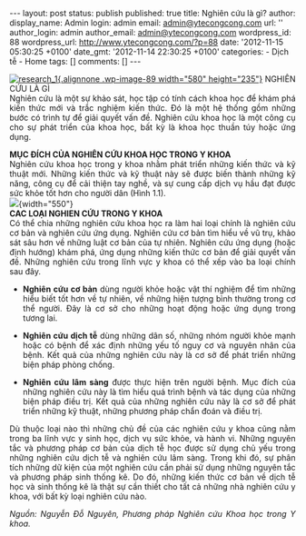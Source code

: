 --- layout: post status: publish published: true title: Nghiên cứu là
gì? author: display\_name: Admin login: admin email:
admin@ytecongcong.com url: '' author\_login: admin author\_email:
admin@ytecongcong.com wordpress\_id: 88 wordpress\_url:
http://www.ytecongcong.com/?p=88 date: '2012-11-15 05:30:25 +0100'
date\_gmt: '2012-11-14 22:30:25 +0100' categories: - Dịch tễ - Home
tags: \[\] comments: \[\] ---
<div style="text-align: justify;">

[![](http://www.ytecongcong.com/wp-content/uploads/2012/11/research_1-300x122.png "research_1"){.alignnone
.wp-image-89 width="580"
height="235"}](http://www.ytecongcong.com/2012/11/nghien-cuu-la-gi/research_1/)
NGHIÊN CỨU LÀ GÌ\
Nghiên cứu là một sự khảo sát, học tập có tính cách khoa học để khám phá
kiến thức mới và trắc nghiệm kiến thức. Đó là một hệ thống gồm những
bước có trình tự để giải quyết vấn đề. Nghiên cứu khoa học là một công
cụ cho sự phát triển của khoa học, bất kỳ là khoa học thuần túy hoặc ứng
dụng.

<span style="font-weight: bold;">MỤC ĐÍCH CỦA NGHIÊN CỨU KHOA HỌC TRONG
Y KHOA</span>\
Nghiên cứu khoa học trong y khoa nhằm phát triển những kiến thức và kỹ
thuật mới. Những kiến thức và kỹ thuật này sẽ được biến thành những kỹ
năng, công cụ để cải thiện tay nghề, và sự cung cấp dịch vụ hầu đạt được
sức khỏe tốt hơn cho người dân (Hình 1.1).\
![](https://public.bay.livefilestore.com/y1pxnhHyP7RWtIveO4AAxuN7Yo77cFmJOWq3yyfzjKHpuO7PYzoAgyc5IK0TkaW_MVKygFi24a8M6E9C9xm5MzzkQ/hinh1.1.jpg?psid=1){width="550"}\
<span style="font-weight: bold;">CAC LOẠI NGHIEN CỨU TRONG Y
KHOA</span>\
Có thể chia những nghiên cứu khoa học ra làm hai loại chính là nghiên
cứu cơ bản và nghiên cứu ứng dụng. Nghiên cứu cơ bản tìm hiểu về vũ trụ,
khảo sát sâu hơn về những luật cơ bản của tự nhiên. Nghiên cứu ứng dụng
(hoặc định hướng) khám phá, ứng dụng những kiến thức cơ bản để giải
quyết vấn đề. Những nghiên cứu trong lĩnh vực y khoa có thể xếp vào ba
loại chính sau đây.

-   <span style="font-weight: bold;">Nghiên cứu cơ bản</span> dùng người
    khỏe hoặc vật thí nghiệm để tìm những hiểu biết tốt hơn về tự nhiên,
    về những hiện tượng bình thường trong cơ thể người. Đây là cơ sở cho
    những hoạt động hoặc ứng dụng trong tương lai.

<!-- -->

-   <span style="font-weight: bold;">Nghiên cứu dịch tễ</span> dùng
    những dân số, những nhóm người khỏe mạnh hoặc có bệnh để xác định
    những yếu tố nguy cơ và nguyên nhân của bệnh. Kết quả của những
    nghiên cứu này là cơ sở để phát triển những biện pháp phòng chống.

<!-- -->

-   <span style="font-weight: bold;">Nghiên cứu lâm sàng</span> được
    thực hiện trên người bệnh. Mục đích của những nghiên cứu này là tìm
    hiểu quá trình bệnh và tác dụng của những biện pháp điều trị. Kết
    quả của những nghiên cứu này là cơ sở để phát triển những kỹ thuật,
    những phương pháp chẩn đoán và điều trị.

Dù thuộc loại nào thì những chủ đề của các nghiên cứu y khoa cũng nằm
trong ba lĩnh vực y sinh học, dịch vụ sức khỏe, và hành vi. Những nguyên
tắc và phương pháp cơ bản của dịch tễ học được sử dụng chủ yếu trong
những nghiên cứu dịch tễ và nghiên cứu lâm sàng. Trong khi đó, sự phân
tích những dữ kiện của một nghiên cứu cần phải sử dụng những nguyên tắc
và phương pháp sinh thống kê. Do đó, những kiến thức cơ bản về dịch tễ
học và sinh thống kê là thật sự cần thiết cho tất cả những nhà nghiên
cứu y khoa, với bất kỳ loại nghiên cứu nào.

*Nguồn: Nguyễn Đỗ Nguyên, Phương pháp Nghiên cứu Khoa học trong Y khoa.*

</div>
